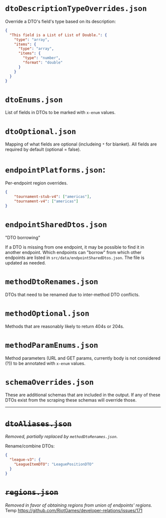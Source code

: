 # `dtoDescriptionTypeOverrides.json`
Override a DTO's field's type based on its description:
```json
{
  "This field is a List of List of Double.": {
    "type": "array",
    "items": {
      "type": "array",
      "items": {
        "type": "number",
        "format": "double"
      }
    }
  }
}
```

# `dtoEnums.json`
List of fields in DTOs to be marked with `x-enum` values.

# `dtoOptional.json`
Mapping of what fields are optional (includeing `*` for blanket). All fields
are required by default (optional = false).

# `endpointPlatforms.json`:
Per-endpoint region overrides.
```json
{
    "tournament-stub-v4": ["americas"],
    "tournament-v4": ["americas"]
}
```

# `endpointSharedDtos.json`
"DTO borrowing"

If a DTO is missing from one endpoint, it may be possible to find it in another
endpoint. Which endpoints can "borrow" from which other endpoints are listed in
`src/data/endpointSharedDtos.json`. The file is updated as needed.

# `methodDtoRenames.json`
DTOs that need to be renamed due to inter-method DTO conflicts.

# `methodOptional.json`
Methods that are reasonably likely to return 404s or 204s.

# `methodParamEnums.json`
Method parameters (URL and GET params, currently body is not considered (?))
to be annotated with `x-enum` values.

# `schemaOverrides.json`
These are additional schemas that are included in the output. If any of these
DTOs exist from the scraping these schemas will override those.

---

# ~~`dtoAliases.json`~~
_Removed, partially replaced by `methodDtoRenames.json`_.

Rename/combine DTOs:
```json
{
  "league-v3": {
    "LeagueItemDTO": "LeaguePositionDTO"
  }
}
```

# ~~`regions.json`~~
_Removed in favor of obtaining regions from union of endpoints' regions._
Temp https://github.com/RiotGames/developer-relations/issues/171


